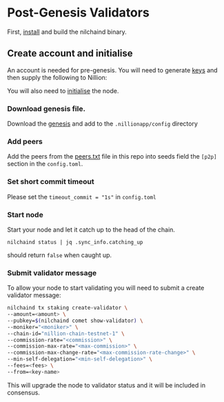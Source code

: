 # Post-Genesis Validators

First, [install](./INSTALL.md) and build the nilchaind binary.

## **Create account and initialise**

An account is needed for pre-genesis. You will need to generate [keys](./KEYS.md) and then supply the following to Nillion:

You will also need to [initialise](./INITIALISE.md) the node.

### Download genesis file.

Download the [genesis](../genesis.json) and add to the `.nillionapp/config` directory

### Add peers

Add the peers from the [peers.txt](../peers.txt) file in this repo into seeds field the `[p2p]` section in the `config.toml`.

### Set short commit timeout

Please set the `timeout_commit = "1s"` in `config.toml`

### Start node

Start your node and let it catch up to the head of the chain.

```
nilchaind status | jq .sync_info.catching_up
```
should return `false` when caught up.  

### **Submit validator message**

To allow your node to start validating you will need to submit a create validator message:

```bash
nilchaind tx staking create-validator \
--amount=<amount> \
--pubkey=$(nilchaind comet show-validator) \
--moniker="<moniker>" \
--chain-id="nillion-chain-testnet-1" \
--commission-rate="<commission>" \
--commission-max-rate="<max-commission>" \
--commission-max-change-rate="<max-commission-rate-change>" \
--min-self-delegation="<min-self-delegation>" \
--fees=<fees> \
--from=<key-name>
```

This will upgrade the node to validator status and it will be included in consensus.
